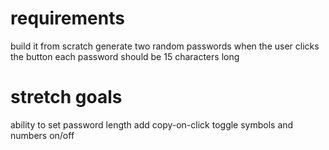 # requirements
build it from scratch
generate two random passwords when the user clicks the button
each password should be 15 characters long

# stretch goals
ability to set password length
add copy-on-click
toggle symbols and numbers on/off